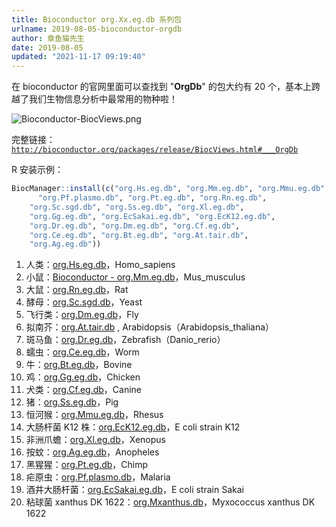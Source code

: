 ```yaml
---
title: Bioconductor org.Xx.eg.db 系列包
urlname: 2019-08-05-bioconductor-orgdb
author: 章鱼猫先生
date: 2019-08-05
updated: "2021-11-17 09:19:40"
---
```


在 bioconductor 的官网里面可以查找到 "**OrgDb**" 的包大约有 20 个，基本上跨越了我们生物信息分析中最常用的物种啦！

![Bioconductor-BiocViews.png](https://shub.weiyan.tech/yuque/elog-cookbook-img/FqHhM0AsWb5-p7OdLHYa0CH6i7c2.png)

完整链接：[`http://bioconductor.org/packages/release/BiocViews.html#___OrgDb`](http://bioconductor.org/packages/release/BiocViews.html#___OrgDb)

R 安装示例：

```r
BiocManager::install(c("org.Hs.eg.db", "org.Mm.eg.db", "org.Mmu.eg.db",
	  "org.Pf.plasmo.db", "org.Pt.eg.db", "org.Rn.eg.db",
    "org.Sc.sgd.db", "org.Ss.eg.db", "org.Xl.eg.db",
    "org.Gg.eg.db", "org.EcSakai.eg.db", "org.EcK12.eg.db",
    "org.Dr.eg.db", "org.Dm.eg.db", "org.Cf.eg.db",
    "org.Ce.eg.db", "org.Bt.eg.db", "org.At.tair.db",
    "org.Ag.eg.db"))
```

1.  人类：[org.Hs.eg.db](http://www.bioconductor.org/packages/release/data/annotation/html/org.Hs.eg.db.html)，Homo_sapiens
2.  小鼠：[Bioconductor - org.Mm.eg.db](http://www.bioconductor.org/packages/release/data/annotation/html/org.Mm.eg.db.html)，Mus_musculus
3.  大鼠：[org.Rn.eg.db](http://bioconductor.org/packages/release/data/annotation/html/org.Rn.eg.db.html)，Rat
4.  酵母：[org.Sc.sgd.db](http://bioconductor.org/packages/release/data/annotation/html/org.Sc.sgd.db.html)，Yeast
5.  飞行类：[org.Dm.eg.db](http://bioconductor.org/packages/release/data/annotation/html/org.Dm.eg.db.html)，Fly
6.  拟南芥：[org.At.tair.db](http://www.bioconductor.org/packages/release/data/annotation/html/org.At.tair.db.html) , Arabidopsis（Arabidopsis_thaliana）
7.  斑马鱼：[org.Dr.eg.db](http://www.bioconductor.org/packages/release/data/annotation/html/org.Dr.eg.db.html)，Zebrafish（Danio_rerio）
8.  蠕虫：[org.Ce.eg.db](http://bioconductor.org/packages/release/data/annotation/html/org.Ce.eg.db.html)，Worm
9.  牛：[org.Bt.eg.db](http://bioconductor.org/packages/release/data/annotation/html/org.Bt.eg.db.html)，Bovine
10. 鸡：[org.Gg.eg.db](http://bioconductor.org/packages/release/data/annotation/html/org.Gg.eg.db.html)，Chicken
11. 犬类：[org.Cf.eg.db](http://bioconductor.org/packages/release/data/annotation/html/org.Cf.eg.db.html)，Canine
12. 猪：[org.Ss.eg.db](http://bioconductor.org/packages/release/data/annotation/html/org.Ss.eg.db.html)，Pig
13. 恒河猴：[org.Mmu.eg.db](http://bioconductor.org/packages/release/data/annotation/html/org.Mmu.eg.db.html)，Rhesus
14. 大肠杆菌 K12 株：[org.EcK12.eg.db](http://bioconductor.org/packages/release/data/annotation/html/org.EcK12.eg.db.html)，E coli strain K12
15. 非洲爪蟾：[org.Xl.eg.db](http://bioconductor.org/packages/release/data/annotation/html/org.Xl.eg.db.html)，Xenopus
16. 按蚊：[org.Ag.eg.db](http://bioconductor.org/packages/release/data/annotation/html/org.Ag.eg.db.html)，Anopheles
17. 黑猩猩：[org.Pt.eg.db](http://bioconductor.org/packages/release/data/annotation/html/org.Pt.eg.db.html)，Chimp
18. 疟原虫：[org.Pf.plasmo.db](http://bioconductor.org/packages/release/data/annotation/html/org.Pf.plasmo.db.html)，Malaria
19. 酒井大肠杆菌：[org.EcSakai.eg.db](http://bioconductor.org/packages/release/data/annotation/html/org.EcSakai.eg.db.html)，E coli strain Sakai
20. 粘球菌 xanthus DK 1622：[org.Mxanthus.db](http://bioconductor.org/packages/release/data/annotation/html/org.Mxanthus.db.html)，Myxococcus xanthus DK 1622

